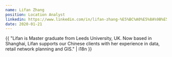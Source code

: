 ```yaml
---
name: Lifan Zhang
position: Location Analyst
linkedin: https://www.linkedin.com/in/lifan-zhang-%E5%BC%A0%E5%8A%9B%E5%B8%86-44765312b
date: 2020-01-21
---
```


{{ "Lifan is Master graduate from Leeds University, UK. Now based in Shanghai, Lifan supports our Chinese clients with her experience in data, retail network planning and GIS." | i18n }}
